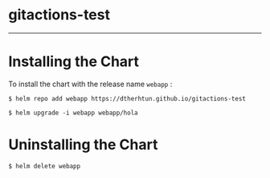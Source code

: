 # gitactions-test
---

# Installing the Chart

To install the chart with the release name `webapp` :
```
$ helm repo add webapp https://dtherhtun.github.io/gitactions-test

$ helm upgrade -i webapp webapp/hola
```

# Uninstalling the Chart
```
$ helm delete webapp
``` 

